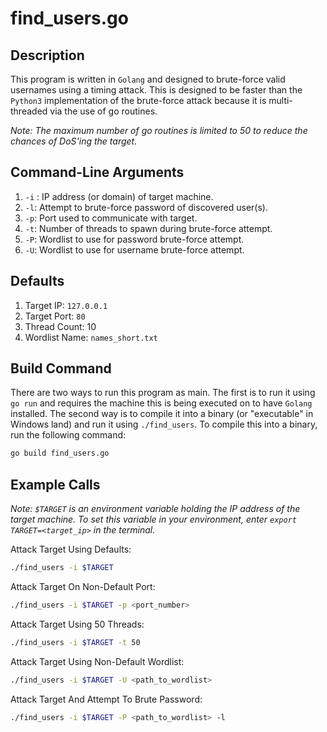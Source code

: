 # find_users.go

## Description

This program is written in `Golang` and designed to brute-force valid usernames using a timing attack. This is designed to be faster than the `Python3` implementation of the brute-force attack because it is multi-threaded via the use of go routines. 

*Note: The maximum number of go routines is limited to 50 to reduce the chances of DoS'ing the target.*

## Command-Line Arguments

1. `-i` : IP address (or domain) of target machine.
2. `-l`: Attempt to brute-force password of discovered user(s).
3. `-p`: Port used to communicate with target.
4. `-t`: Number of threads to spawn during brute-force attempt.
5. `-P`: Wordlist to use for password brute-force attempt.
6. `-U`: Wordlist to use for username brute-force attempt.

## Defaults

1. Target IP: `127.0.0.1`
2. Target Port: `80`
3. Thread Count: 10
4. Wordlist Name: `names_short.txt`

## Build Command

There are two ways to run this program as main. The first is to run it using `go run` and requires the machine this is being executed on to have `Golang` installed. The second way is to compile it into a binary (or "executable" in Windows land) and run it using `./find_users`. To compile this into a binary, run the following command:

```bash
go build find_users.go
```

## Example Calls

*Note: `$TARGET` is an environment variable holding the IP address of the target machine. To set this variable in your environment, enter `export TARGET=<target_ip>` in the terminal.*

Attack Target Using Defaults:

```bash
./find_users -i $TARGET
```

Attack Target On Non-Default Port:

```bash
./find_users -i $TARGET -p <port_number>
```

Attack Target Using 50 Threads:

```bash
./find_users -i $TARGET -t 50
```

Attack Target Using Non-Default Wordlist:

```bash
./find_users -i $TARGET -U <path_to_wordlist>
```

Attack Target And Attempt To Brute Password:

```bash
./find_users -i $TARGET -P <path_to_wordlist> -l
```